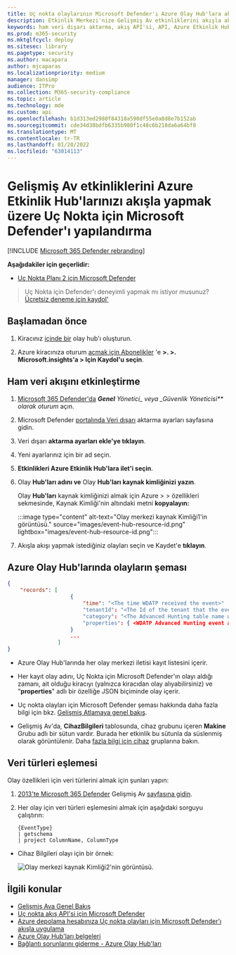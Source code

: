 ```yaml
---
title: Uç nokta olaylarının Microsoft Defender'ı Azure Olay Hub'lara akışı
description: Etkinlik Merkezi'nize Gelişmiş Av etkinliklerini akışla akışı için Uç Nokta için Microsoft Defender'ı yapılandırmayı öğrenin.
keywords: ham veri dışarı aktarma, akış API'si, API, Azure Etkinlik Hub'ları, Azure depolama, depolama hesabı, Gelişmiş Av, ham veri paylaşımı
ms.prod: m365-security
ms.mktglfcycl: deploy
ms.sitesec: library
ms.pagetype: security
ms.author: macapara
author: mjcaparas
ms.localizationpriority: medium
manager: dansimp
audience: ITPro
ms.collection: M365-security-compliance
ms.topic: article
ms.technology: mde
ms.custom: api
ms.openlocfilehash: b1d313ed2980f84318a590df55e0a8d8e7b152ab
ms.sourcegitcommit: cde34d38bdfb6335b980f1c48c6b218da6a64bf8
ms.translationtype: MT
ms.contentlocale: tr-TR
ms.lasthandoff: 01/20/2022
ms.locfileid: "63014113"
---
```

# <a name="configure-microsoft-defender-for-endpoint-to-stream-advanced-hunting-events-to-your-azure-event-hubs"></a>Gelişmiş Av etkinliklerini Azure Etkinlik Hub'larınızı akışla yapmak üzere Uç Nokta için Microsoft Defender'ı yapılandırma

[!INCLUDE [Microsoft 365 Defender rebranding](../../includes/microsoft-defender.md)]

**Aşağıdakiler için geçerlidir:**

- [Uç Nokta Planı 2 için Microsoft Defender](https://go.microsoft.com/fwlink/p/?linkid=2154037)

> Uç Nokta için Defender'ı deneyimli yapmak mı istiyor musunuz? [Ücretsiz deneme için kaydol'](https://signup.microsoft.com/create-account/signup?products=7f379fee-c4f9-4278-b0a1-e4c8c2fcdf7e&ru=https://aka.ms/MDEp2OpenTrial?ocid=docs-wdatp-configuresiem-abovefoldlink)

## <a name="before-you-begin"></a>Başlamadan önce

1. Kiracınız [içinde bir](/azure/event-hubs/) olay hub'ı oluşturun.

2. Azure kiracınıza oturum [açmak için Abonelikler](https://ms.portal.azure.com/) 'e **>. >. Microsoft.insights'a > Için Kaydol'u seçin**.

## <a name="enable-raw-data-streaming"></a>Ham veri akışını etkinleştirme

1. [Microsoft 365 Defender'da](https://security.microsoft.com) ***Genel** Yönetici_ veya _*_Güvenlik Yöneticisi** olarak oturum_ açın.

2. Microsoft Defender [portalında Veri dışarı](https://security.microsoft.com/interoperability/dataexport) aktarma ayarları sayfasına gidin.

3. Veri dışarı **aktarma ayarları ekle'ye tıklayın**.

4. Yeni ayarlarınız için bir ad seçin.

5. **Etkinlikleri Azure Etkinlik Hub'lara ilet'i seçin**.

6. Olay **Hub'ları adını ve** Olay **Hub'ları kaynak kimliğinizi yazın**.

   Olay **Hub'ları** kaynak kimliğinizi almak için Azure [](https://ms.portal.azure.com/) \> > özellikleri sekmesinde, Kaynak Kimliği'nin altındaki metni **kopyalayın:**

   :::image type="content" alt-text="Olay merkezi kaynak Kimliği1'in görüntüsü." source="images/event-hub-resource-id.png" lightbox="images/event-hub-resource-id.png":::

7. Akışla akışı yapmak istediğiniz olayları seçin ve Kaydet'e **tıklayın**.

## <a name="the-schema-of-the-events-in-azure-event-hubs"></a>Azure Olay Hub'larında olayların şeması

```json
{
    "records": [
                    {
                        "time": "<The time WDATP received the event>"
                        "tenantId": "<The Id of the tenant that the event belongs to>"
                        "category": "<The Advanced Hunting table name with 'AdvancedHunting-' prefix>"
                        "properties": { <WDATP Advanced Hunting event as Json> }
                    }
                    ...
                ]
}
```

- Azure Olay Hub'larında her olay merkezi iletisi kayıt listesini içerir.

- Her kayıt olay adını, Uç Nokta için Microsoft Defender'ın olayı aldığı zamanı, ait olduğu kiracıyı (yalnızca kiracıdan olay alıyabilirsiniz) ve "**properties**" adlı bir özelliğe JSON biçiminde olay içerir.

- Uç nokta olayları için Microsoft Defender şeması hakkında daha fazla bilgi için bkz. [Gelişmiş Atlamaya genel bakış](advanced-hunting-overview.md).

- Gelişmiş Av'da, **CihazBilgileri** tablosunda, cihaz grubunu içeren **Makine** Grubu adlı bir sütun vardır. Burada her etkinlik bu sütunla da süslenmiş olarak görüntülenir. Daha [fazla bilgi için cihaz](machine-groups.md) gruplarına bakın.

## <a name="data-types-mapping"></a>Veri türleri eşlemesi

Olay özellikleri için veri türlerini almak için şunları yapın:

1. [2013'te Microsoft 365 Defender](https://security.microsoft.com) Gelişmiş Av [sayfasına gidin](https://security.microsoft.com/hunting-package).

2. Her olay için veri türleri eşlemesini almak için aşağıdaki sorguyu çalıştırın:

   ```kusto
   {EventType}
   | getschema
   | project ColumnName, ColumnType 
   ```

- Cihaz Bilgileri olayı için bir örnek:

  ![Olay merkezi kaynak Kimliği2'nin görüntüsü.](images/machine-info-datatype-example.png)

## <a name="related-topics"></a>İlgili konular

- [Gelişmiş Ava Genel Bakış](advanced-hunting-overview.md)
- [Uç nokta akış API'si için Microsoft Defender](raw-data-export.md)
- [Azure depolama hesabınıza Uç nokta olayları için Microsoft Defender'ı akışla uygulama](raw-data-export-storage.md)
- [Azure Olay Hub'ları belgeleri](/azure/event-hubs/)
- [Bağlantı sorunlarını giderme - Azure Olay Hub'ları](/azure/event-hubs/troubleshooting-guide)
